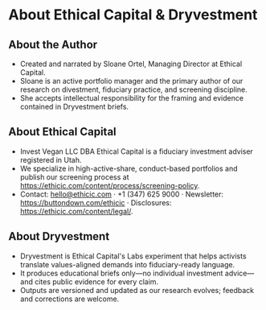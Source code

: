 # About Ethical Capital & Dryvestment

## About the Author

- Created and narrated by Sloane Ortel, Managing Director at Ethical Capital.
- Sloane is an active portfolio manager and the primary author of our research on divestment, fiduciary practice, and screening discipline.
- She accepts intellectual responsibility for the framing and evidence contained in Dryvestment briefs.

## About Ethical Capital

- Invest Vegan LLC DBA Ethical Capital is a fiduciary investment adviser registered in Utah.
- We specialize in high-active-share, conduct-based portfolios and publish our screening process at https://ethicic.com/content/process/screening-policy.
- Contact: hello@ethicic.com · +1 (347) 625 9000 · Newsletter: https://buttondown.com/ethicic · Disclosures: https://ethicic.com/content/legal/.

## About Dryvestment

- Dryvestment is Ethical Capital's Labs experiment that helps activists translate values-aligned demands into fiduciary-ready language.
- It produces educational briefs only—no individual investment advice—and cites public evidence for every claim.
- Outputs are versioned and updated as our research evolves; feedback and corrections are welcome.
